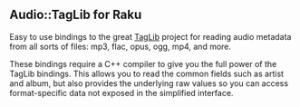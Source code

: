 ## Audio::TagLib for Raku

Easy to use bindings to the great [TagLib](https://taglib.org/) project for reading audio metadata from all sorts of files: mp3, flac, opus, ogg, mp4, and more.

These bindings require a C++ compiler to give you the full power of the TagLib bindings. This allows you to read the common fields such as artist and album, but also provides the underlying raw values so you can access format-specific data not exposed in the simplified interface.

